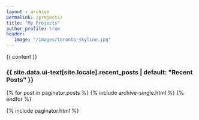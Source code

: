 ```yaml
---
layout : archive
permalink: /projects/
title: "My Projects"
author_profile: true
header:
   image: "/images/toronto-skyline.jpg"
---
```


{{ content }}

<h3 class="archive__subtitle">{{ site.data.ui-text[site.locale].recent_posts | default: "Recent Posts" }}</h3>

{% for post in paginator.posts %}
  {% include archive-single.html %}
{% endfor %}

{% include paginator.html %}
